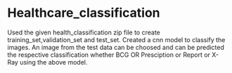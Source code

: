 # Healthcare_classification

Used the given health_classification zip file to create training_set,validation_set and test_set. Created a cnn model to classify the images. An image from the test data can be choosed and can be predicted the respective classification whether BCG OR Presciption or Report or X-Ray using the above model.
